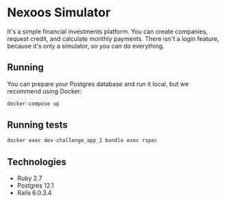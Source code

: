 # Nexoos Simulator

It's a simple financial investments platform. You can create companies, request credit, and calculate monthly payments.
There isn't a login feature, because it's only a simulator, so you can do everything.

## Running

You can prepare your Postgres database and run it local, but we recommend using Docker:

```bash
docker-compose up
```

## Running tests

```bash
docker exec dev-challenge_app_1 bundle exec rspec
```

## Technologies

- Ruby 2.7
- Postgres 12.1
- Rails 6.0.3.4
